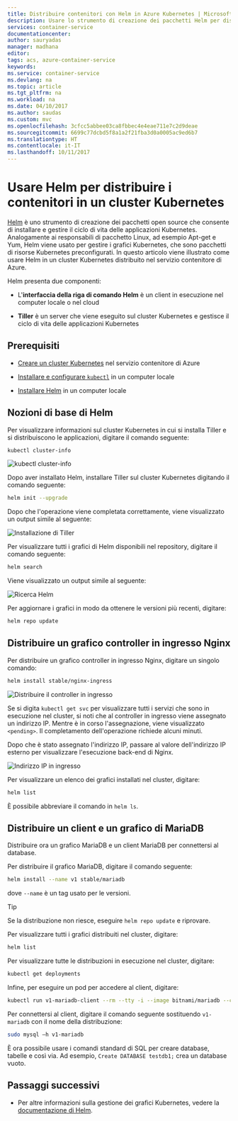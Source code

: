 ```yaml
---
title: Distribuire contenitori con Helm in Azure Kubernetes | Microsoft Docs
description: Usare lo strumento di creazione dei pacchetti Helm per distribuire i contenitori in un cluster Kubernetes nel servizio contenitore di Azure
services: container-service
documentationcenter: 
author: sauryadas
manager: madhana
editor: 
tags: acs, azure-container-service
keywords: 
ms.service: container-service
ms.devlang: na
ms.topic: article
ms.tgt_pltfrm: na
ms.workload: na
ms.date: 04/10/2017
ms.author: saudas
ms.custom: mvc
ms.openlocfilehash: 3cfcc5abbee03ca8fbbec4e4eae711e7c2d9deae
ms.sourcegitcommit: 6699c77dcbd5f8a1a2f21fba3d0a0005ac9ed6b7
ms.translationtype: HT
ms.contentlocale: it-IT
ms.lasthandoff: 10/11/2017
---
```

# <a name="use-helm-to-deploy-containers-on-a-kubernetes-cluster"></a>Usare Helm per distribuire i contenitori in un cluster Kubernetes 

[Helm](https://github.com/kubernetes/helm/) è uno strumento di creazione dei pacchetti open source che consente di installare e gestire il ciclo di vita delle applicazioni Kubernetes. Analogamente ai responsabili di pacchetto Linux, ad esempio Apt-get e Yum, Helm viene usato per gestire i grafici Kubernetes, che sono pacchetti di risorse Kubernetes preconfigurati. In questo articolo viene illustrato come usare Helm in un cluster Kubernetes distribuito nel servizio contenitore di Azure.

Helm presenta due componenti: 
* L'**interfaccia della riga di comando Helm** è un client in esecuzione nel computer locale o nel cloud  

* **Tiller** è un server che viene eseguito sul cluster Kubernetes e gestisce il ciclo di vita delle applicazioni Kubernetes 
 
## <a name="prerequisites"></a>Prerequisiti

* [Creare un cluster Kubernetes](container-service-kubernetes-walkthrough.md) nel servizio contenitore di Azure

* [Installare e configurare `kubectl`](../container-service-connect.md) in un computer locale

* [Installare Helm](https://github.com/kubernetes/helm/blob/master/docs/install.md) in un computer locale

## <a name="helm-basics"></a>Nozioni di base di Helm 

Per visualizzare informazioni sul cluster Kubernetes in cui si installa Tiller e si distribuiscono le applicazioni, digitare il comando seguente:

```bash
kubectl cluster-info 
```
![kubectl cluster-info](./media/container-service-kubernetes-helm/clusterinfo.png)
 
Dopo aver installato Helm, installare Tiller sul cluster Kubernetes digitando il comando seguente:

```bash
helm init --upgrade
```
Dopo che l'operazione viene completata correttamente, viene visualizzato un output simile al seguente:

![Installazione di Tiller](./media/container-service-kubernetes-helm/tiller-install.png)
 
 
 
 
Per visualizzare tutti i grafici di Helm disponibili nel repository, digitare il comando seguente:

```bash 
helm search 
```

Viene visualizzato un output simile al seguente:

![Ricerca Helm](./media/container-service-kubernetes-helm/helm-search.png)
 
Per aggiornare i grafici in modo da ottenere le versioni più recenti, digitare:

```bash 
helm repo update 
```
## <a name="deploy-an-nginx-ingress-controller-chart"></a>Distribuire un grafico controller in ingresso Nginx 
 
Per distribuire un grafico controller in ingresso Nginx, digitare un singolo comando:

```bash
helm install stable/nginx-ingress 
```
![Distribuire il controller in ingresso](./media/container-service-kubernetes-helm/nginx-ingress.png)

Se si digita `kubectl get svc` per visualizzare tutti i servizi che sono in esecuzione nel cluster, si noti che al controller in ingresso viene assegnato un indirizzo IP. Mentre è in corso l'assegnazione, viene visualizzato `<pending>`. Il completamento dell'operazione richiede alcuni minuti. 

Dopo che è stato assegnato l'indirizzo IP, passare al valore dell'indirizzo IP esterno per visualizzare l'esecuzione back-end di Nginx. 
 
![Indirizzo IP in ingresso](./media/container-service-kubernetes-helm/ingress-ip-address.png)


Per visualizzare un elenco dei grafici installati nel cluster, digitare:

```bash
helm list 
```

È possibile abbreviare il comando in `helm ls`.
 
 
 
 
## <a name="deploy-a-mariadb-chart-and-client"></a>Distribuire un client e un grafico di MariaDB

Distribuire ora un grafico MariaDB e un client MariaDB per connettersi al database.

Per distribuire il grafico MariaDB, digitare il comando seguente:

```bash
helm install --name v1 stable/mariadb
```

dove `--name` è un tag usato per le versioni.

> [!TIP]
> Se la distribuzione non riesce, eseguire `helm repo update` e riprovare.
>
 
 
Per visualizzare tutti i grafici distribuiti nel cluster, digitare:

```bash 
helm list
```
 
Per visualizzare tutte le distribuzioni in esecuzione nel cluster, digitare:

```bash
kubectl get deployments 
``` 
 
 
Infine, per eseguire un pod per accedere al client, digitare:

```bash
kubectl run v1-mariadb-client --rm --tty -i --image bitnami/mariadb --command -- bash  
``` 
 
 
Per connettersi al client, digitare il comando seguente sostituendo `v1-mariadb` con il nome della distribuzione:

```bash
sudo mysql –h v1-mariadb
```
 
 
È ora possibile usare i comandi standard di SQL per creare database, tabelle e così via. Ad esempio, `Create DATABASE testdb1;` crea un database vuoto. 
 
 
 
## <a name="next-steps"></a>Passaggi successivi

* Per altre informazioni sulla gestione dei grafici Kubernetes, vedere la [documentazione di Helm](https://github.com/kubernetes/helm/blob/master/docs/index.md). 

